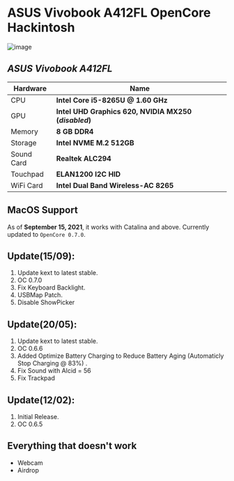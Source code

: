# ASUS Vivobook A412FL OpenCore Hackintosh
![image](https://drive.google.com/uc?export=view&id=1H2qGJahoW5ZBzgjKHHFyAbdL1QRa7ksi)

## *ASUS Vivobook A412FL*
| Hardware                 | Name                                                     |
| ----------- | ----------------------------|
| CPU            | **Intel Core i5-8265U @ 1.60 GHz** |
| GPU    | **Intel UHD Graphics 620, NVIDIA MX250 (*disabled*)** |
| Memory | **8 GB DDR4** |
| Storage | **Intel NVME M.2 512GB** |
| Sound Card     | **Realtek ALC294** |
| Touchpad     | **ELAN1200 I2C HID** |
| WiFi Card     | **Intel Dual Band Wireless-AC 8265** |


## MacOS Support
As of **September 15, 2021**, it works with Catalina and above. Currently updated to `OpenCore 0.7.0`.

## Update(15/09):
1) Update kext to latest stable.
2) OC 0.7.0
3) Fix Keyboard Backlight.
4) USBMap Patch.
5) Disable ShowPicker

## Update(20/05):
1) Update kext to latest stable.
2) OC 0.6.6
3) Added Optimize Battery Charging to Reduce Battery Aging (Automaticly Stop Charging @ 83%) .
4) Fix Sound with Alcid = 56
5) Fix Trackpad

## Update(12/02):
1) Initial Release.
2) OC 0.6.5


## Everything that doesn't work
- Webcam
- Airdrop
